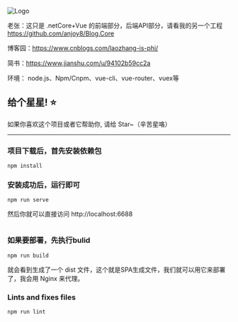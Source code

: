 
![Logo](https://github.com/anjoy8/Blog.Vue/blob/master/public/logovue.png)


老张：这只是 .netCore+Vue 的前端部分，后端API部分，请看我的另一个工程 https://github.com/anjoy8/Blog.Core


博客园：https://www.cnblogs.com/laozhang-is-phi/

 简书：https://www.jianshu.com/u/94102b59cc2a
 
 环境：
node.js、Npm/Cnpm、vue-cli、vue-router、vuex等


## 给个星星! ⭐️
如果你喜欢这个项目或者它帮助你, 请给 Star~（辛苦星咯）

*********************************************************
### 项目下载后，首先安装依赖包
```
npm install
```

### 安装成功后，运行即可
```
npm run serve
```
然后你就可以直接访问 http://localhost:6688

```
```

### 如果要部署，先执行bulid
```
npm run build
```

就会看到生成了一个 dist 文件，这个就是SPA生成文件，我们就可以用它来部署了，我会用 Nginx 来代理。

### Lints and fixes files
```
npm run lint
```
